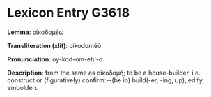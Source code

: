 # Lexicon Entry G3618

**Lemma**: οἰκοδομέω

**Transliteration (xlit)**: oikodoméō

**Pronunciation**: oy-kod-om-eh'-o

**Description**:
from the same as οἰκοδομή; to be a house-builder, i.e. construct or (figuratively) confirm:--(be in) build(-er, -ing, up), edify, embolden.
